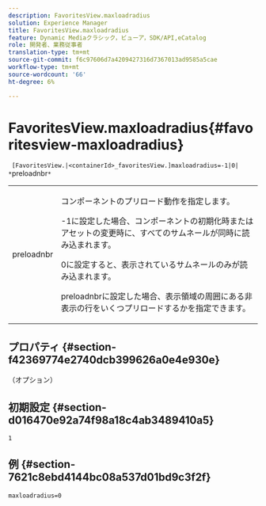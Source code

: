 ```yaml
---
description: FavoritesView.maxloadradius
solution: Experience Manager
title: FavoritesView.maxloadradius
feature: Dynamic Mediaクラシック，ビューア，SDK/API,eCatalog
role: 開発者、業務従事者
translation-type: tm+mt
source-git-commit: f6c97606d7a4209427316d7367013ad9585a5cae
workflow-type: tm+mt
source-wordcount: '66'
ht-degree: 6%

---
```



# FavoritesView.maxloadradius{#favoritesview-maxloadradius}

` [FavoritesView.|<containerId>_favoritesView.]maxloadradius=-1|0| *`preloadnbr`*`

<table id="table_2B109D2F91E64B5382B31921C3780FA5"> 
 <tbody> 
  <tr> 
   <td colname="col1"> <p><span class="codeph"><span class="varname"> preloadnbr</span></span> </p> </td> 
   <td colname="col2"> <p> コンポーネントのプリロード動作を指定します。 </p> <p><span class="codeph"> -1</span>に設定した場合、コンポーネントの初期化時またはアセットの変更時に、すべてのサムネールが同時に読み込まれます。 </p> <p><span class="codeph"> 0</span>に設定すると、表示されているサムネールのみが読み込まれます。 </p> <p> <span class="codeph"><span class="varname"> preloadnbr</span></span>に設定した場合、表示領域の周囲にある非表示の行をいくつプリロードするかを指定できます。 </p> </td> 
  </tr> 
 </tbody> 
</table>

## プロパティ {#section-f42369774e2740dcb399626a0e4e930e}

（オプション）

## 初期設定 {#section-d016470e92a74f98a18c4ab3489410a5}

`1`

## 例 {#section-7621c8ebd4144bc08a537d01bd9c3f2f}

`maxloadradius=0`
